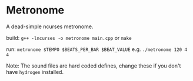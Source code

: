 # Metronome

A dead-simple ncurses metronome.

build: `g++ -lncurses -o metronome main.cpp` or `make`

run: `metronome $TEMPO $BEATS_PER_BAR $BEAT_VALUE` e.g. `./metronome 120 4 4`

Note: The sound files are hard coded defines, change these if you don't have `hydrogen` installed.
